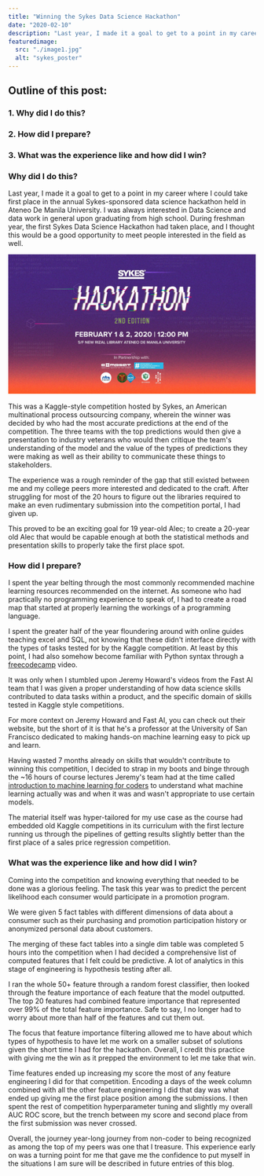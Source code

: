 ```yaml
---
title: "Winning the Sykes Data Science Hackathon"
date: "2020-02-10"
description: "Last year, I made it a goal to get to a point in my career where I could take first place in the annual Sykes-sponsored data science hackathon held in Ateneo De Manila University. This article will go through how I went about winning this competition after a year of self-taught machine learning as well as some reflections on the year-long process."
featuredimage:
  src: "./image1.jpg"
  alt: "sykes_poster"
---
```


## Outline of this post:

### 1. Why did I do this? 

### 2. How did I prepare?

### 3. What was the experience like and how did I win?

### Why did I do this?


Last year, I made it a goal to get to a point in my career where I could take first place in the annual Sykes-sponsored data science hackathon held in Ateneo De Manila University. I was always interested in Data Science and data work in general upon graduating from high school. During freshman year, the first Sykes Data Science Hackathon had taken place, and I thought this would be a good opportunity to meet people interested in the field as well. 

![image1](./image1.jpg)

This was a Kaggle-style competition hosted by Sykes, an American multinational process outsourcing company, wherein the winner was decided by who had the most accurate predictions at the end of the competition. The three teams with the top predictions would then give a presentation to industry veterans who would then critique the team's understanding of the model and the value of the types of predictions they were making as well as their ability to communicate these things to stakeholders.

The experience was a rough reminder of the gap that still existed between me and my college peers more interested and dedicated to the craft. After struggling for most of the 20 hours to figure out the libraries required to make an even rudimentary submission into the competition portal, I had given up.

This proved to be an exciting goal for 19 year-old Alec; to create a 20-year old Alec that would be capable enough at both the statistical methods and presentation skills to properly take the first place spot. 

### How did I prepare?

I spent the year belting through the most commonly recommended machine learning resources recommended on the internet. As someone who had practically no programming experience to speak of, I had to create a road map that started at properly learning the workings of a programming language. 

I spent the greater half of the year floundering around with online guides teaching excel and SQL, not knowing that these didn't interface directly with the types of tasks tested for by the Kaggle competition. At least by this point, I had also somehow become familiar with Python syntax through a [freecodecamp](https://www.youtube.com/watch?v=rfscVS0vtbw) video.

It was only when I stumbled upon Jeremy Howard's videos from the Fast AI team that I was given a proper understanding of how data science skills contributed to data tasks within a product, and the specific domain of skills tested in Kaggle style competitions. 

For more context on Jeremy Howard and Fast AI, you can check out their website, but the short of it is that he's a professor at the University of San Francisco dedicated to making hands-on machine learning easy to pick up and learn. 

Having wasted 7 months already on skills that wouldn't contribute to winning this competition, I decided to strap in my boots and binge through the ~16 hours of course lectures Jeremy's team had at the time called [introduction to machine learning for coders](https://www.youtube.com/watch?v=CzdWqFTmn0Y&list=PLfYUBJiXbdtSyktd8A_x0JNd6lxDcZE96) to understand what machine learning actually was and when it was and wasn't appropriate to use certain models.

The material itself was hyper-tailored for my use case as the course had embedded old Kaggle competitions in its curriculum with the first lecture running us through the pipelines of getting results slightly better than the first place of a sales price regression competition.

### What was the experience like and how did I win?

Coming into the competition and knowing everything that needed to be done was a glorious feeling. The task this year was to predict the percent likelihood each consumer would participate in a promotion program. 

We were given 5 fact tables with different dimensions of data about a consumer such as their purchasing and promotion participation history or anonymized personal data about customers.

The merging of these fact tables into a single dim table was completed 5 hours into the competition when I had decided a comprehensive list of computed features that I felt could be predictive. A lot of analytics in this stage of engineering is hypothesis testing after all.

I ran the whole 50+ feature through a random forest classifier, then looked through the feature importance of each feature that the model outputted. The top 20 features had combined feature importance that represented over 99% of the total feature importance. Safe to say, I no longer had to worry about more than half of the features and cut them out. 

The focus that feature importance filtering allowed me to have about which types of hypothesis to have let me work on a smaller subset of solutions given the short time I had for the hackathon. Overall, I credit this practice with giving me the win as it prepped the environment to let me take that win. 

Time features ended up increasing my score the most of any feature engineering I did for that competition. Encoding a days of the week column combined with all the other feature engineering I did that day was what ended up giving me the first place position among the submissions. I then spent the rest of competition hyperparameter tuning and slightly my overall AUC ROC score, but the trench between my score and second place from the first submission was never crossed.

Overall, the journey year-long journey from non-coder to being recognized as among the top of my peers was one that I treasure. This experience early on was a turning point for me that gave me the confidence to put myself in the situations I am sure will be described in future entries of this blog. 